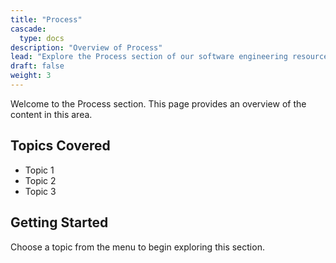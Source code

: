 ```yaml
---
title: "Process"
cascade:
  type: docs
description: "Overview of Process"
lead: "Explore the Process section of our software engineering resources."
draft: false
weight: 3
---
```


Welcome to the Process section. This page provides an overview of the content in this area.

## Topics Covered

- Topic 1
- Topic 2
- Topic 3

## Getting Started

Choose a topic from the menu to begin exploring this section.

